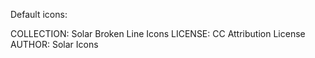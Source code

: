 Default icons:

COLLECTION: Solar Broken Line Icons
LICENSE: CC Attribution License
AUTHOR: Solar Icons
